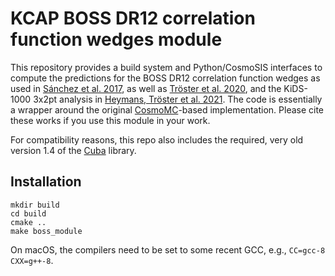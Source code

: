 # KCAP BOSS DR12 correlation function wedges module

This repository provides a build system and Python/CosmoSIS interfaces to compute the predictions for the BOSS DR12 correlation function wedges as used in [Sánchez et al. 2017](https://arxiv.org/abs/1607.03147), as well as [Tröster et al. 2020](https://arxiv.org/abs/1909.11006), and the KiDS-1000 3x2pt analysis in [Heymans, Tröster et al. 2021](https://arxiv.org/abs/2007.15632). The code is essentially a wrapper around the original [CosmoMC](https://github.com/cmbant/CosmoMC)-based implementation. 
Please cite these works if you use this module in your work.

For compatibility reasons, this repo also includes the required, very old version 1.4 of the [Cuba](http://www.feynarts.de/cuba/) library.

## Installation
```
mkdir build
cd build
cmake ..
make boss_module
```
On macOS, the compilers need to be set to some recent GCC, e.g., `CC=gcc-8 CXX=g++-8`.
